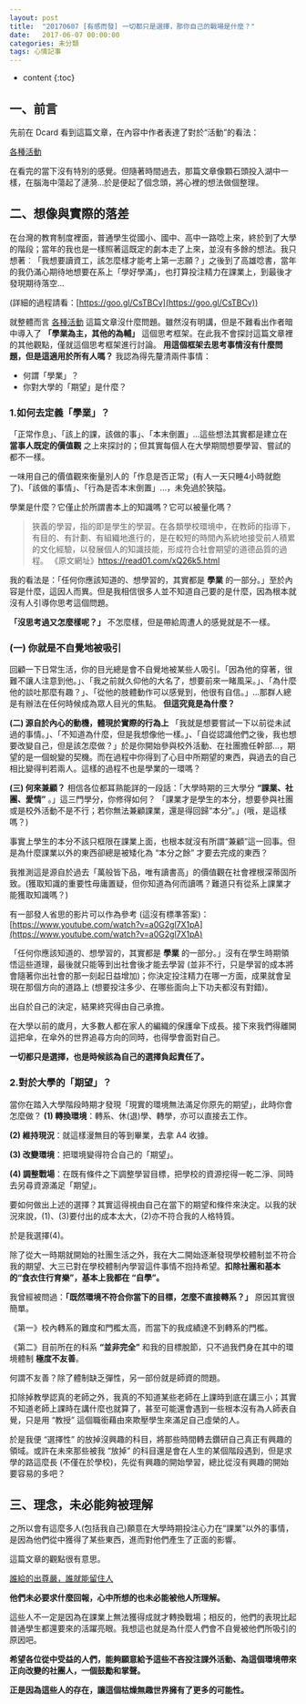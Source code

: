 ```yaml
---
layout: post
title:  "20170607 [有感而發] 一切都只是選擇，那你自己的戰場是什麼？"
date:   2017-06-07 00:00:00
categories: 未分類
tags: 心情記事
---
```


* content
{:toc}


## 一、前言
先前在 Dcard 看到這篇文章，在內容中作者表達了對於“活動”的看法：

[各種活動](https://goo.gl/xormkV)

在看完的當下沒有特別的感覺。但隨著時間過去，那篇文章像顆石頭投入湖中一樣，在腦海中蕩起了漣漪...於是便起了個念頭，將心裡的想法做個整理。


## 二、想像與實際的落差
在台灣的教育制度裡面，普通學生從國小、國中、高中一路唸上來，終於到了大學的階段；當年的我也是一樣照著這既定的劇本走了上來，並沒有多餘的想法。我只想著︰「我想要讀資工，該怎麼樣才能考上第一志願？」之後到了高雄唸書，當年的我仍滿心期待地想要在系上「學好學滿」，也打算投注精力在課業上，到最後才發現期待落空...

(詳細的過程請看：[https://goo.gl/CsTBCv](https://goo.gl/CsTBCv))

就整體而言 [各種活動](https://goo.gl/xormkV) 這篇文章沒什麼問題。雖然沒有明講，但是不難看出作者暗中導入了 **「學業為主，其他的為輔」** 這個思考框架。在此我不會探討這篇文章裡的其他觀點，僅就這個思考框架進行討論。 **用這個框架去思考事情沒有什麼問題，但是這適用於所有人嗎？** 我認為得先釐清兩件事情：

* 何謂「學業」？
* 你對大學的「期望」是什麼？

### 1.如何去定義「學業」？

「正常作息」、「該上的課，該做的事」、「本末倒置」...這些想法其實都是建立在 **當事人既定的價值觀** 之上來探討的；但其實每個人在大學期間想要學習、嘗試的都不一樣。

一味用自己的價值觀來衡量別人的「作息是否正常」(有人一天只睡4小時就飽了)、「該做的事情」、「行為是否本末倒置」...，未免過於狹隘。

學業是什麼？它僅止於所謂書本上的知識嗎？它可以被量化嗎？


> 狹義的學習，指的即是學生的學習。在各類學校環境中，在教師的指導下，有目的、有計劃、有組織地進行的，是在較短的時間內系統地接受前人積累的文化經驗，以發展個人的知識技能，形成符合社會期望的道德品質的過程。
《原文網址》https://read01.com/xQ26k5.html


我的看法是：「任何你應該知道的、想學習的，其實都是 **學業** 的一部分。」至於內容是什麼，這因人而異。但是我相信很多人並不知道自己要的是什麼，因為根本就沒有人引導你思考這個問題。

**「沒思考過又怎麼樣呢？」** 不怎麼樣，但是帶給周遭人的感覺就是不一樣。

### (一) 你就是不自覺地被吸引
回顧一下日常生活，你的目光總是會不自覺地被某些人吸引。「因為他的穿著，很難不讓人注意到他。」、「我之前就久仰他的大名了，想要前來一睹風采。」、「為什麼他的談吐那麼有趣？」、「從他的肢體動作可以感覺到，他很有自信。」...那群人總是有辦法在任何時候成為眾人目光的焦點。 **但這究竟是為什麼？**


**(二) 源自於內心的動機，體現於實際的行為上**
「我就是想要嘗試一下以前從未試過的事情。」、「不知道為什麼，但是我想像他一樣。」、「自從認識他們之後，我也想要改變自己，但是該怎麼做？」於是你開始參與校外活動、在社團擔任幹部...，期望的是一個蛻變的契機。而在過程中你得到了心目中所期望的東西，與過去的自己相比變得判若兩人。這樣的過程不也是學業的一環嗎？

**(三) 何來兼顧？**
相信各位都耳熟能詳的一段話：「大學時期的三大學分 **“課業、社團、愛情”** 。」這三門學分，你修得如何？
「課業才是學生的本分，想要參與社團或是校外活動不是不行；若你無法兼顧課業，還是得回歸“本分”。」(哦，是這樣嗎？)

事實上學生的本分不該只框限在課業上面，也根本就沒有所謂“兼顧”這一回事。但是為什麼課業以外的東西卻總是被矮化為 “本分之餘” 才要去完成的東西？

我推測這是源自於過去「萬般皆下品，唯有讀書高」的價值觀在社會裡根深蒂固所致。(獲取知識的重要性毋庸置疑，但你知道為何而讀嗎？難道只有從系上課業才能獲取知識嗎？)

有一部發人省思的影片可以作為參考 (這沒有標準答案)：[https://www.youtube.com/watch?v=a0G2gl7X1pA](https://www.youtube.com/watch?v=a0G2gl7X1pA)

「任何你應該知道的、想學習的，其實都是 **學業** 的一部分。」沒有在學生時期領悟這些道理，最後就只能等到出社會後才能去學習 (並非不行，只是學習的成本將會隨著你出社會的那一刻起日益增加)；你決定投注精力在哪一方面，成果就會呈現在那個方向的道路上 (想要投注多少、在哪些面向上下功夫都沒有對錯)。

出自於自己的決定，結果終究得由自己承擔。

在大學以前的歲月，大多數人都在家人的編織的保護傘下成長。接下來我們得離開這把傘，在傘外的世界追尋方向的同時，也得學會面對自己。

**一切都只是選擇，也是時候該為自己的選擇負起責任了。**


### 2.對於大學的「期望」？

當你在踏入大學階段時期才發現「現實的環境無法滿足你原先的期望」，此時你會怎麼做？
**(1) 轉換環境**：轉系、休(退)學、轉學，亦可以直接去工作。

**(2) 維持現況**：就這樣漫無目的等到畢業，去拿 A4 收據。

**(3) 改變環境**：把環境變得符合自己的「期望」。

**(4) 調整戰場**：在既有條件之下調整學習目標，把學校的資源挖得一乾二淨、同時去另尋資源滿足「期望」。

要如何做出上述的選擇？其實這得視由自己在當下的期望和條件來決定。以我的狀況來說，(1)、(3)要付出的成本太大，(2)亦不符合我的人格特質。

於是我選擇(4)。

除了從大一時期就開始的社團生活之外，我在大二開始逐漸發現學校體制並不符合我的期望、大三已對在學校體制內學習這件事情不抱持希望。**扣除社團和基本的“食衣住行育樂”，基本上我都在 “自學”。**

我曾經被問過：**「既然環境不符合你當下的目標，怎麼不直接轉系？」** 原因其實很簡單。

《第一》校內轉系的難度和門檻太高，而當下的我成績達不到轉系的門檻。

《第二》目前所在的科系 **“並非完全”** 和我的目標脫節，只不過我們身在其中的環境體制 **極度不友善**。

何謂不友善？除了體制缺乏彈性，另一部份就是師資的問題。

扣除掉教學認真的老師之外，我真的不知道某些老師在上課時到底在講三小；其實不知道老師上課時在講什麼也就算了，甚至可能還會遇到一些根本沒有為人師表自覺，只是用 “教授” 這個職銜藉由來欺壓學生來滿足自己虛榮的人。

於是我便 “選擇性” 的放掉沒興趣的科目，將那些時間轉去鑽研自己真正有興趣的領域。或許在未來那些被我 “放掉” 的科目還是會在人生的某個階段遇到，但是求學的路這麼長 (不僅在於學校)，先從有興趣的開始學習，總比從沒有興趣的開始要容易的多吧？


## 三、理念，未必能夠被理解

之所以會有這麼多人(包括我自己)願意在大學時期投注心力在“課業”以外的事情，是因為他們從中獲得了某些東西，進而對他們產生了正面的影響。

這篇文章的觀點很有意思。

[誰給的出尊嚴，誰就能留住人](https://www.facebook.com/makarove.iluete/posts/1503318633074386)

**他們未必要求什麼回報，心中所想的也未必能被他人所理解。**

這些人不一定是因為在課業上無法獲得成就才轉換戰場；相反的，他們的表現比起普通學生都還要來的活躍亮眼。我想這也就是為什麼人們會不自覺被他們所吸引的原因吧。

**希望各位從中受益的人們，能夠願意給予這些不吝投注課外活動、為這個環境帶來正向改變的社團人，一個鼓勵和掌聲。**

**正是因為這些人的存在，讓這個枯燥無趣世界擁有了更多的可能性。**